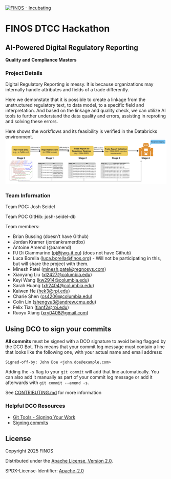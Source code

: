 [![FINOS - Incubating](https://cdn.jsdelivr.net/gh/finos/contrib-toolbox@master/images/badge-incubating.svg)](https://finosfoundation.atlassian.net/wiki/display/FINOS/Incubating)

# FINOS DTCC Hackathon 


## AI-Powered Digital Regulatory Reporting
**Quality and Compliance Masters**


### Project Details
Digital Regulatory Reporting is messy. It is because organizations may internally handle attributes and fields of a trade differently. 

Here we demonstate that it is possible to create a linkage from the unstructured regulatory text, to data model, to a specific field and interpretation. And based on the linkage and quality check, we can utilize AI tools to further understand the data quality and errors, assisting in reproting and solving these errors.

Here shows the workflows and its feasibility is verified in the Databricks environment.
![Workflow](asset/workflow.png)

### Team Information
Team POC: Josh Seidel

Team POC GitHib: josh-seidel-db

Team members:
* Brian Bussing (doesn’t have Github)
* Jordan Kramer (jordankramerdbx)
* Antoine Amend (@aamend)
* PJ Di Giammarino (pj@jwg-it.eu) (does not have Github)
* Luca Borella (luca.borella@finos.org) - Will not be participating in this, but will share the project with them.
* Minesh Patel (minesh.patel@regnosys.com)
* Xiaoyang Liu (xl2427@columbia.edu) 
* Keyi Wang (kw2914@columbia.edu)
* Sarah Huang (xh2404@columbia.edu)
* Kaiwen He (hek3@rpi.edu)
* Charie Shen (cs4206@columbia.edu)
* Colin Lin (shengyu3@andrew.cmu.edu)
* Felix Tian (tianf2@rpi.edu)
* Ruoyu Xiang (xry0408@gmail.com)



## Using DCO to sign your commits

**All commits** must be signed with a DCO signature to avoid being flagged by the DCO Bot. This means that your commit log message must contain a line that looks like the following one, with your actual name and email address:

```
Signed-off-by: John Doe <john.doe@example.com>
```

Adding the `-s` flag to your `git commit` will add that line automatically. You can also add it manually as part of your commit log message or add it afterwards with `git commit --amend -s`.

See [CONTRIBUTING.md](./.github/CONTRIBUTING.md) for more information

### Helpful DCO Resources
- [Git Tools - Signing Your Work](https://git-scm.com/book/en/v2/Git-Tools-Signing-Your-Work)
- [Signing commits
](https://docs.github.com/en/github/authenticating-to-github/signing-commits)


## License

Copyright 2025 FINOS

Distributed under the [Apache License, Version 2.0](http://www.apache.org/licenses/LICENSE-2.0).

SPDX-License-Identifier: [Apache-2.0](https://spdx.org/licenses/Apache-2.0)









